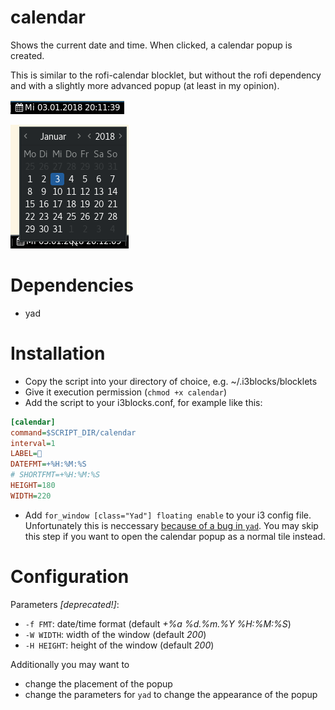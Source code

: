 # calendar

Shows the current date and time. When clicked, a calendar popup is created.

This is similar to the rofi-calendar blocklet, but without the rofi dependency and with a slightly more advanced popup (at least in my opinion).

![](screenshot1.png)

![](screenshot2.png)

# Dependencies

* yad

# Installation

* Copy the script into your directory of choice, e.g. ~/.i3blocks/blocklets
* Give it execution permission (`chmod +x calendar`)
* Add the script to your i3blocks.conf, for example like this:

```ini
[calendar]
command=$SCRIPT_DIR/calendar
interval=1
LABEL= 
DATEFMT=+%H:%M:%S
# SHORTFMT=+%H:%M:%S
HEIGHT=180
WIDTH=220
```

* Add `for_window [class="Yad"] floating enable` to your i3 config file.
Unfortunately this is neccessary [because of a bug in `yad`](https://sourceforge.net/p/yad-dialog/tickets/301/).
You may skip this step if you want to open the calendar popup as a normal tile instead.

# Configuration

Parameters _[deprecated!]_:

* `-f FMT`: date/time format (default _+%a %d.%m.%Y %H:%M:%S_)
* `-W WIDTH`: width of the window (default _200_)
* `-H HEIGHT`: height of the window (default _200_)

Additionally you may want to

* change the placement of the popup
* change the parameters for `yad` to change the appearance of the popup
